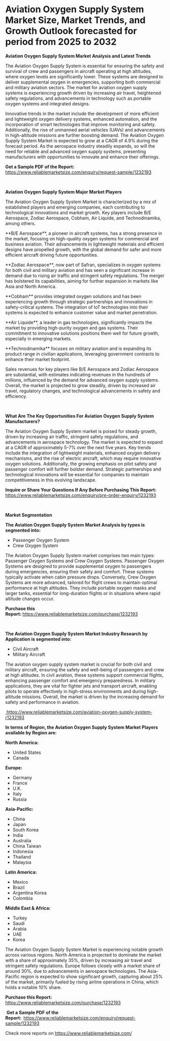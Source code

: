 <p><h1>Aviation Oxygen Supply System Market Size, Market Trends, and Growth Outlook forecasted for period from 2025 to 2032</h1></p><p><strong>Aviation Oxygen Supply System Market Analysis and Latest Trends</strong></p>
<p><p>The Aviation Oxygen Supply System is essential for ensuring the safety and survival of crew and passengers in aircraft operating at high altitudes, where oxygen levels are significantly lower. These systems are designed to deliver supplemental oxygen in emergencies, supporting both commercial and military aviation sectors. The market for aviation oxygen supply systems is experiencing growth driven by increasing air travel, heightened safety regulations, and advancements in technology such as portable oxygen systems and integrated designs.</p><p>Innovative trends in the market include the development of more efficient and lightweight oxygen delivery systems, enhanced automation, and the incorporation of smart technologies that improve monitoring and safety. Additionally, the rise of unmanned aerial vehicles (UAVs) and advancements in high-altitude missions are further boosting demand. The Aviation Oxygen Supply System Market is expected to grow at a CAGR of 4.9% during the forecast period. As the aerospace industry steadily expands, so will the need for reliable and advanced oxygen supply systems, presenting manufacturers with opportunities to innovate and enhance their offerings.</p></p>
<p><strong>Get a Sample PDF of the Report:&nbsp;</strong> <a href="https://www.reliablemarketsize.com/enquiry/request-sample/1232193?utm_campaign=2714&utm_medium=2&utm_source=Github&utm_content=ia&utm_term=27022025&utm_id=aviation-oxygen-supply-system">https://www.reliablemarketsize.com/enquiry/request-sample/1232193</a></p>
<p>&nbsp;</p>
<p><strong>Aviation Oxygen Supply System Major Market Players</strong></p>
<p><p>The Aviation Oxygen Supply System Market is characterized by a mix of established players and emerging companies, each contributing to technological innovations and market growth. Key players include B/E Aerospace, Zodiac Aerospace, Cobham, Air Liquide, and Technodinamika, among others.</p><p>**B/E Aerospace**, a pioneer in aircraft systems, has a strong presence in the market, focusing on high-quality oxygen systems for commercial and business aviation. Their advancements in lightweight materials and efficient designs have propelled growth, with the global demand for safer and more efficient aircraft driving future opportunities.</p><p>**Zodiac Aerospace**, now part of Safran, specializes in oxygen systems for both civil and military aviation and has seen a significant increase in demand due to rising air traffic and stringent safety regulations. The merger has bolstered its capabilities, aiming for further expansion in markets like Asia and North America.</p><p>**Cobham** provides integrated oxygen solutions and has been experiencing growth through strategic partnerships and innovations in safety-critical systems. The integration of IoT technologies into their systems is expected to enhance customer value and market penetration.</p><p>**Air Liquide**, a leader in gas technologies, significantly impacts the market by providing high-purity oxygen and gas systems. Their commitment to innovative solutions positions them well for future growth, especially in emerging markets.</p><p>**Technodinamika** focuses on military aviation and is expanding its product range in civilian applications, leveraging government contracts to enhance their market footprint.</p><p>Sales revenues for key players like B/E Aerospace and Zodiac Aerospace are substantial, with estimates indicating revenues in the hundreds of millions, influenced by the demand for advanced oxygen supply systems. Overall, the market is projected to grow steadily, driven by increased air travel, regulatory changes, and technological advancements in safety and efficiency.</p></p>
<p>&nbsp;</p>
<p><strong>What Are The Key Opportunities For Aviation Oxygen Supply System Manufacturers?</strong></p>
<p><p>The Aviation Oxygen Supply System market is poised for steady growth, driven by increasing air traffic, stringent safety regulations, and advancements in aerospace technology. The market is expected to expand at a CAGR of approximately 5-7% over the next five years. Key trends include the integration of lightweight materials, enhanced oxygen delivery mechanisms, and the rise of electric aircraft, which may require innovative oxygen solutions. Additionally, the growing emphasis on pilot safety and passenger comfort will further bolster demand. Strategic partnerships and technological innovations will be essential for companies to maintain competitiveness in this evolving landscape.</p></p>
<p><strong>Inquire or Share Your Questions If Any Before Purchasing This Report:</strong> <a href="https://www.reliablemarketsize.com/enquiry/pre-order-enquiry/1232193?utm_campaign=2714&utm_medium=2&utm_source=Github&utm_content=ia&utm_term=27022025&utm_id=aviation-oxygen-supply-system">https://www.reliablemarketsize.com/enquiry/pre-order-enquiry/1232193</a></p>
<p>&nbsp;</p>
<p><strong>Market Segmentation</strong></p>
<p><strong>The Aviation Oxygen Supply System Market Analysis by types is segmented into:</strong></p>
<p><ul><li>Passenger Oxygen System</li><li>Crew Oxygen System</li></ul></p>
<p><p>The Aviation Oxygen Supply System market comprises two main types: Passenger Oxygen Systems and Crew Oxygen Systems. Passenger Oxygen Systems are designed to provide supplemental oxygen to passengers during emergencies, ensuring their safety and comfort. These systems typically activate when cabin pressure drops. Conversely, Crew Oxygen Systems are more advanced, tailored for flight crews to maintain optimal performance at high altitudes. They include portable oxygen masks and larger tanks, essential for long-duration flights or in situations where rapid altitude changes occur.</p></p>
<p><strong>Purchase this Report:&nbsp;</strong><a href="https://www.reliablemarketsize.com/purchase/1232193?utm_campaign=2714&utm_medium=2&utm_source=Github&utm_content=ia&utm_term=27022025&utm_id=aviation-oxygen-supply-system">https://www.reliablemarketsize.com/purchase/1232193</a></p>
<p>&nbsp;</p>
<p><strong>The Aviation Oxygen Supply System Market Industry Research by Application is segmented into:</strong></p>
<p><ul><li>Civil Aircraft</li><li>Military Aircraft</li></ul></p>
<p><p>The aviation oxygen supply system market is crucial for both civil and military aircraft, ensuring the safety and well-being of passengers and crew at high altitudes. In civil aviation, these systems support commercial flights, enhancing passenger comfort and emergency preparedness. In military applications, they are vital for fighter jets and transport aircraft, enabling pilots to operate effectively in high-stress environments and during high-altitude missions. Overall, the market is driven by the increasing demand for safety and performance in aviation.</p></p>
<p><a href="https://www.reliablemarketsize.com/aviation-oxygen-supply-system-r1232193?utm_campaign=2714&utm_medium=2&utm_source=Github&utm_content=ia&utm_term=27022025&utm_id=aviation-oxygen-supply-system">&nbsp;https://www.reliablemarketsize.com/aviation-oxygen-supply-system-r1232193</a></p>
<p><strong>In terms of Region, the Aviation Oxygen Supply System Market Players available by Region are:</strong></p>
<p>
    <p> <strong> North America: </strong>
        <ul>
            <li>United States</li>
            <li>Canada</li>
        </ul>
        </p> 
    <p> <strong> Europe: </strong>
        <ul>
            <li>Germany</li>
            <li>France</li>
            <li>U.K.</li>
            <li>Italy</li>
            <li>Russia</li>
        </ul>
        </p> 
    <p> <strong> Asia-Pacific: </strong>
        <ul>
            <li>China</li>
            <li>Japan</li>
            <li>South Korea</li>
            <li>India</li>
            <li>Australia</li>
            <li>China Taiwan</li>
            <li>Indonesia</li>
            <li>Thailand</li>
            <li>Malaysia</li>
        </ul>
        </p> 
    <p> <strong> Latin America: </strong>
        <ul>
            <li>Mexico</li>
            <li>Brazil</li>
            <li>Argentina Korea</li>
            <li>Colombia</li>
        </ul>
        </p> 
    <p> <strong> Middle East & Africa: </strong>
        <ul>
            <li>Turkey</li>
            <li>Saudi</li>
            <li>Arabia</li>
            <li>UAE</li>
            <li>Korea</li>
        </ul>
    </p>
    </p>
<p><p>The Aviation Oxygen Supply System Market is experiencing notable growth across various regions. North America is projected to dominate the market with a share of approximately 35%, driven by increasing air travel and stringent safety regulations. Europe follows closely with a market share of around 30%, due to advancements in aerospace technologies. The Asia-Pacific region is expected to show significant growth, capturing about 25% of the market, primarily fueled by rising airline operations in China, which holds a notable 10% share.</p></p>
<p><strong>Purchase this Report: </strong><a href="https://www.reliablemarketsize.com/purchase/1232193?utm_campaign=2714&utm_medium=2&utm_source=Github&utm_content=ia&utm_term=27022025&utm_id=aviation-oxygen-supply-system">https://www.reliablemarketsize.com/purchase/1232193</a></p>
<p>&nbsp;<strong>Get a Sample PDF of the Report:&nbsp;&nbsp;</strong><a href="https://www.reliablemarketsize.com/enquiry/request-sample/1232193?utm_campaign=2714&utm_medium=2&utm_source=Github&utm_content=ia&utm_term=27022025&utm_id=aviation-oxygen-supply-system">https://www.reliablemarketsize.com/enquiry/request-sample/1232193</a></p>
<p><strong></strong></p>
<p>Check more reports on <a href="https://www.reliablemarketsize.com/?utm_campaign=2714&utm_medium=2&utm_source=Github&utm_content=ia&utm_term=27022025&utm_id=aviation-oxygen-supply-system">https://www.reliablemarketsize.com/</a></p>